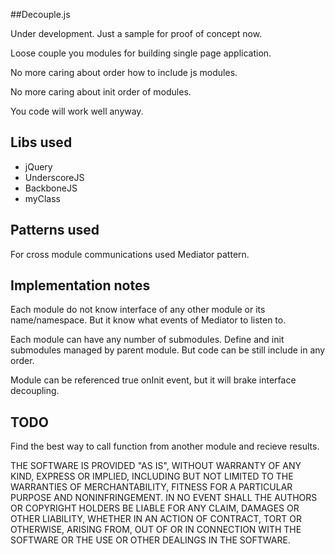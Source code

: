 ##Decouple.js

Under development. Just a sample for proof of concept now.


Loose couple you modules for building single page application.

No more caring about order how to include js modules.

No more caring about init order of modules.

You code will work well anyway.

## Libs used
- jQuery
- UnderscoreJS
- BackboneJS
- myClass

## Patterns used

For cross module communications used Mediator pattern.

## Implementation notes

Each module do not know interface of any other module or its name/namespace. But it know what events of Mediator to listen to.

Each module can have any number of submodules. Define and init submodules managed by parent module. But code can be still include in any order.

Module can be referenced true onInit event, but it will brake interface decoupling.

## TODO
Find the best way to call function from another module and recieve results.


THE SOFTWARE IS PROVIDED "AS IS", WITHOUT WARRANTY OF ANY KIND, EXPRESS OR
IMPLIED, INCLUDING BUT NOT LIMITED TO THE WARRANTIES OF MERCHANTABILITY, FITNESS
FOR A PARTICULAR PURPOSE AND NONINFRINGEMENT. IN NO EVENT SHALL THE AUTHORS OR
COPYRIGHT HOLDERS BE LIABLE FOR ANY CLAIM, DAMAGES OR OTHER LIABILITY, WHETHER
IN AN ACTION OF CONTRACT, TORT OR OTHERWISE, ARISING FROM, OUT OF OR IN
CONNECTION WITH THE SOFTWARE OR THE USE OR OTHER DEALINGS IN THE SOFTWARE.